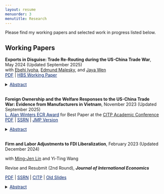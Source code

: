 ```yaml
---
layout: resume
menuorder: 3
menutitle: Research
---
```


Please find my working papers and selected work in progress listed below.

## Working Papers

**Exports in Disguise: Trade Re-Routing during the US-China Trade War**, <br> 
May 2024 (Updated September 2025) <br>
with <a href="https://ebehii.github.io/" target="_blank">Ebehi Iyoha</a>, <a href="https://sites.duke.edu/malesky/" target="_blank">Edmund Malesky</a>, and <a href="https://www.jayawen.com/" target="_blank">Jaya Wen</a> <br> 
<a href="https://sungjuwu.github.io/documents/Vietnam_rerouting_paper.pdf" target="_blank"><span style="color:#012169"><u>PDF</u></span></a> | <a href="https://www.hbs.edu/ris/Publication%20Files/24-072_a50d1294-e645-4a28-b1f1-ec4e86bd20e4.pdf" target="_blank"><span style="color:#012169"><u>HBS Working Paper</u></span></a> <br>
<details>
    <summary><span style="color:#012169"><u>Abstract</u></span></summary><p>Countries increasingly deploy origin-specific tariffs as geopolitical instruments, and the 2018 US–China trade war is a leading example. Prior research has found that this conflict triggered substantial trade reallocation; however, the proportion of these changes attributable to evasive rerouting versus production relocation remains unclear. We address this gap by introducing a general, replicable rerouting measure, which we apply to transaction-level data from Vietnam during the 2018-2019 trade war. Exploiting variation in tariff exposure and timing, we show that the share of Vietnam’s exports to the US rerouted from China increased by 1.74 percentage points for the average tariff hike, and the increase was driven by new establishments and Chinese-owned firms. Our decomposition of Vietnam’s export growth to the US between 2018 and 2021 suggests that 8.8% of the $52.8 billion increase was due to rerouting whereas 39.8% reflected domestic value-added.</p>
</details> <br>

**Foreign Ownership and the Welfare Responses to the US-China Trade War: Evidence from Manufacturers in Vietnam**, November 2023 (Updated September 2025) <br>
<a href="https://sungjuwu.github.io/documents/Best_paper_award_CITP_2025.pdf" target="_blank"><span style="color:#012169"><u>L. Alan Winters ECR Award</u></span></a> for Best Paper at the <a href="https://citp.ac.uk/academic-conference-2025" target="_blank">CITP Academic Conference</a> <br>
<a href="https://sungjuwu.github.io/documents/JMP_sungjuwu.pdf" target="_blank"><span style="color:#012169"><u>PDF</u></span></a> 
| <a href="https://papers.ssrn.com/sol3/papers.cfm?abstract_id=5487488" target="_blank"><span style="color:#012169"><u>SSRN</u></span></a>
| <a href="https://sungjuwu.github.io/documents/JMP_sungjuwu_old.pdf" target="_blank"><span style="color:#012169"><u>JMP Version</u></span></a>
<details>
    <summary><span style="color:#012169"><u>Abstract</u></span></summary><p>This paper studies the welfare implications of the US–China trade war in Vietnam. Utilizing an enterprise survey in Vietnam that covers the universe of registered firms with information on their capital ownership, I provide novel evidence that Vietnam’s positive responses in employment and exports in 2017–2019 are driven mainly by foreign-owned manufacturers. To further understand the welfare gains of the trade war episode, I develop and estimate a quantitative model of trade participation with foreign ownership, where foreign-owned and domestic manufacturers differ in their distributions of productivity and fixed costs to participate in sourcing and exporting activities. A foreign demand shock to Vietnam of a magnitude similar to that of the trade war raises the real expenditure in the model by 5 percent, predominantly from an increase in labor income.</p>
</details> <br> 

**Firm and Labor Adjustments to FDI Liberalization**, February 2023 (Updated December 2024) <br>
<p>with <a href="https://economicsatntu.wixsite.com/ming-jen-lin" target="_blank">Ming-Jen Lin</a> and Yi-Ting Wang <br>
<p>Revise and Resubmit (2nd Round), <em><strong>Journal of International Economics</strong></em></p>
    <a href="https://sungjuwu.github.io/documents/CNFDI_paper.pdf" target="_blank"><span style="color:#012169"><u>PDF</u></span></a>
    | <a href="https://papers.ssrn.com/sol3/papers.cfm?abstract_id=4347657" target="_blank"><span style="color:#012169"><u>SSRN</u></span></a>
    | <a href="https://citp.ac.uk/publications/firm-and-labour-adjustments-to-fdi-liberalisation" target="_blank"><span style="color:#012169"><u>CITP</u></span></a>
    | <a href="https://sungjuwu.github.io/documents/CNFDI_slides.pdf" target="_blank"><span style="color:#012169"><u>Old Slides</u></span></a> <br></p>
<details>
    <summary><span style="color:#012169"><u>Abstract</u></span></summary><p>This paper studies how liberalizing outward foreign direct investments (FDI) affects manufacturers’ engagement in global production and their domestic workers’ labor market outcomes. Focusing on a liberalization policy in 2001 by the government of Taiwan that allowed 122 electronic products to be produced in China, we estimate its
effect on Taiwanese electronic manufacturers and their domestic workers. Employing a matched difference-in-differences strategy, we find that the manufacturers targeted by the policy were on average 14% more likely to invest in China relative to the non-targeted ones. Correspondingly, the domestic incumbent workers of the targeted manufacturers were on average more likely to change their jobs, stay employed for fewer years, and have lower wages in subsequent years relative to those employed by the nontargeted ones. The worker-level effects of the policy exhibited substantial heterogeneity across the initial wage distribution, with the top-decile workers benefiting and the other workers losing on average.</p>
</details> <br>
